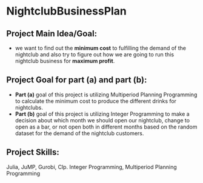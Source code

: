 # NightclubBusinessPlan
## Project Main Idea/Goal:

* we want to find out the **minimum cost** to fulfilling the demand of the nightclub and also try to figure out how we are going to run this nightclub business for **maximum profit**.

## Project Goal for part (a) and part (b):

* **Part (a)** goal of this project is utilizing Multiperiod Planning Programming to calculate the minimum cost to produce the different drinks for nightclubs.
* **Part (b)** goal of this project is utilizing Integer Programming to make a decision about which month we should open our nightclub, change to open as a bar, or not open both in different months based on the random dataset for the demand of the nightclub customers.

## Project Skills:

Julia, JuMP, Gurobi, Clp.
Integer Programming, Multiperiod Planning Programming
